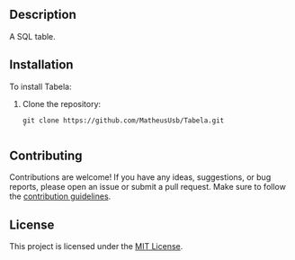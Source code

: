 ## Description
A SQL table.

## Installation
To install Tabela:

1. Clone the repository:
    ```
    git clone https://github.com/MatheusUsb/Tabela.git
    `
    ```
## Contributing
Contributions are welcome! If you have any ideas, suggestions, or bug reports, please open an issue or submit a pull request. Make sure to follow the [contribution guidelines](CONTRIBUTING.md).

## License
This project is licensed under the [MIT License](LICENSE.txt).



